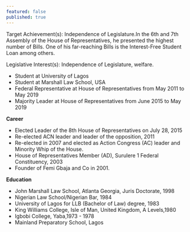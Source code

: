 ```yaml
---
featured: false
published: true
---
```

Target Achievement(s): Independence of Legislature.In the 6th and 7th Assembly of the House of Representatives, he presented the highest number of Bills. One of his far-reaching Bills is the Interest-Free Student Loan among others.

Legislative Interest(s): Independence of Legislature, welfare.

* Student at University of Lagos
* Student at Marshall Law School, USA
* Federal Representative at House of Representatives from May 2011 to May 2019
* Majority Leader at House of Representatives from June 2015 to May 2019

**Career**
- Elected Leader of the 8th House of Representatives on July 28, 2015
- Re-elected ACN leader and leader of the opposition, 2011
- Re-elected in 2007 and elected as Action Congress (AC) leader and Minority Whip of the House.
- House of Representatives Member (AD), Surulere 1 Federal Constituency, 2003
- Founder of Femi Gbaja and Co in 2001.


**Education**
- John Marshall Law School, Atlanta Georgia, Juris Doctorate, 1998
- Nigerian Law School/Nigerian Bar, 1984
- University of Lagos for LLB (Bachelor of Law) degree, 1983
- King Williams College, Isle of Man, United Kingdom, A Levels,1980
- Igbobi College, Yaba,1973 - 1978
- Mainland Preparatory School, Lagos



